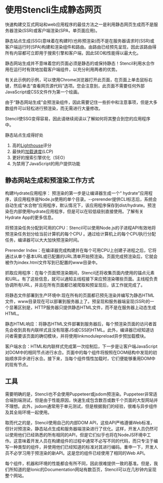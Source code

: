 # 使用Stencli生成静态网页

快速构建交互式网站和web应用程序的最佳方法之一是利用静态网页生成而不是服务器渲染(SSR)或客户端渲染(SPA，单页面应用)。


静态站点生成(SSG)意味着在构建时(也称预渲染)而不是在服务器请求时(SSR)或客户端运行时(SPA)构建和渲染组件和路由。由路由已经预先呈现，因此该路由得所有内容都可立即用于搜索引擎和客户端，因此SEO和性能得以最大化。

静态网站生成并不意味着您的页面必须是静态的或保持静态！Stencil利用水合作用在运行时有效地加载客户端组件，以充分利用两者的优势。

有关此示例的示例，可以使用Chrome浏览器打开此页面，在页面上单击鼠标右键，然后单击“查看网页源代码”选项。您会注意到，此页面不需要任何外部JavaScript或CSS文件作为第一个绘画。

由于“静态网站生成”会预渲染组件，因此需要记住一些折中和注意事项，但是大多数组件可以轻松进行预渲染，而无需进行大量修改。

Stencil使SSG变得容易，因此请继续阅读以了解如何将其整合到您的应用程序中。

静态站点生成得好处

1. 高的[Lighthouse](https://developers.google.com/web/tools/lighthouse/)评分
2. 最快的[加载速度](https://web.dev/lcp/)(LCP)
3. 更好的搜索引擎优化（SEO）
4. 为禁用了JavaScript的用户提供功能

## 静态网站生成和预渲染工作方式

构建Hydrate应用程序： 预渲染的第一步是让编译器生成一个“ hydrate”应用程序，该应用程序是Node.js使用的单个目录。--prerender提供CLI标志后，系统会自动生成“水合物”应用程序，默认情况下，该应用程序保存到dist/hydrate。预渲染在内部使用hydrate应用程序，但是可以在较低级别直接使用。了解有关Hydrate App的更多信息。

将预渲染任务分配到可用的CPU：Stencil可以使用Node.js的子进程API有效地将预渲染任务划分给当前计算机的每个CPU 。通过给计算机上的每个CPU执行分配任务，编译器可以大大加快预渲染时间。

Prerender Index：在编译器完成构建并在每个可用CPU上创建子进程之后，它将通过从单个基本URL或已配置的URL清单开始预渲染。页面完成预渲染后，它就会被作为index.html文件写到已配置的www目录中。

抓取应用程序：在每个页面预渲染期间，Stencil还将收集页面内使用的锚点元素和URL。有了这些信息，就可以通知主线程接下来应预渲染哪些页面。主线程负责协调所有URL，并且在所有页面都已被爬取和预呈现后，该工作就完成了。

将静态文件部署到生产环境中:现在所有的页面都已预先渲染并编写为静态HTML文件，www目录现在可以部署到服务器上了。预呈现和服务器端呈现(SSR)的一个显著区别是，HTTP服务器只提供静态HTML文件，而不是在服务器上动态生成HTML。

静态HTML响应：将静态HTML文件部署到服务器后，每个预渲染页面的访问者首先会收到具有内联样式且没有阻塞JS或CSS的HTML。此外，编译器已经知道访问者需要该页面的确切模块，并将使用linkmodulepreload异步预加载模块。

客户端水合：HTML和内联样式完成第一次绘制后，下一步是让客户端JavaScript对DOM中的相同节点进行水合。页面中的每个组件将按照在DOM结构中发现的初始顺序异步进行水合。接下来，当每个组件惰性加载时，它们便能够重用DOM中的现有节点。

## 工具

需要明确的是，Stencli也不会使用Puppeteer或jsdom预渲染。Puppeteer非常适合端到端测试，但是由于性能原因，快速生成包含数百或数千个页面的大型网站并不理想。此外，jsdom通常用于单元测试，但是根据我们的经验，很难与异步组件及其全局环境一起使用。

取而代之的是，Stencil使用自己的内部DOM API，这些API严格遵循Web标准，但针对预渲染，静态站点生成和服务器端渲染进行了优化。这样，开发人员仍然可以使用他们已经熟悉的所有相同的API，但是它们似乎也将在NodeJS环境中工作。这意味着开发人员在构建组件的过程中通常不必写不同的代码，而只专注于编写一种类型的组件，并使用他们已经知道的标准对其进行编码。重申一下，开发人员不必学习用于预渲染的新API。这是您的组件已经使用了相同的Web API。

每个组件，机器和环境的性能都会有所不同，因此很难提供一致的基准。但是，我们所知道的是Ionic的Documentation网站有数百页，Stencil可以在几秒钟内呈现整个网站。


